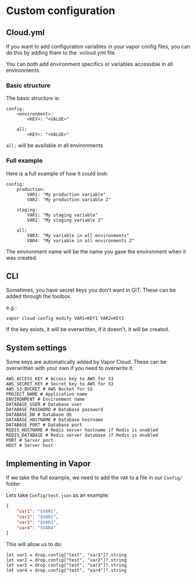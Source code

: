 # Custom configuration

## Cloud.yml

If you want to add configuration variables in your vapor config files,
you can do this by adding them to the .vcloud.yml file.

You can both add environment specifics or variables accessible in all
environments.

### Basic structure

The basic structure is:

```
config:
    <environment>:
        <KEY>: "<VALUE>"

    all:
        <KEY>: "<VALUE>"
```

`all:` will be available in all environments

### Full example

Here is a full example of how it could look:

```
config:
    production:
        VAR1: "My production variable"
        VAR2: "My production variable 2"

    staging:
        VAR1: "My staging variable"
        VAR2: "My staging variable 2"

    all:
        VAR3: "My variable in all environments"
        VAR4: "My variable in all environments 2"
```

The environment name will be the name you gave the environment when it
was created.

## CLI

Sometimes, you have secret keys you don't want in GIT. These can be added through the toolbox.

e.g.:

```
vapor cloud config modify VAR1=KEY1 VAR2=KEY2
```

If the key exists, it will be overwritten, if it doesn't, it will be created.

## System settings

Some keys are automatically added by Vapor Cloud. These can be overwritten with your own if you need to overwrite it.

```
AWS_ACCESS_KEY # Access key to AWS for S3
AWS_SECRET_KEY # Secret key to AWS for S3
AWS_S3_BUCKET # AWS Bucket for S3
PROJECT_NAME # Application name
ENVIRONMENT # Environment name
DATABASE_USER # Database user
DATABASE_PASSWORD # Database password
DATABASE_DB # Database db
DATABASE_HOSTNAME # Database hostname
DATABASE_PORT # Database port
REDIS_HOSTNAME # Redis server hostname if Redis is enabled
REDIS_DATABASE # Redis server database if Redis is enabled
PORT # Server port
HOST # Server host 
```

## Implementing in Vapor

If we take the full example, we need to add the `VAR` to a file in our `Config/` folder

Lets take `Config/test.json` as an example:

```JSON
{
    "var1": "$VAR1",
    "var2": "$VAR2",
    "var3": "$VAR3",
    "var4": "$VAR4"
}
```

This will allow us to do:

```
let var1 = drop.config["test", "var1"]?.string
let var2 = drop.config["test", "var2"]?.string
let var3 = drop.config["test", "var3"]?.string
let var4 = drop.config["test", "var4"]?.string
```
